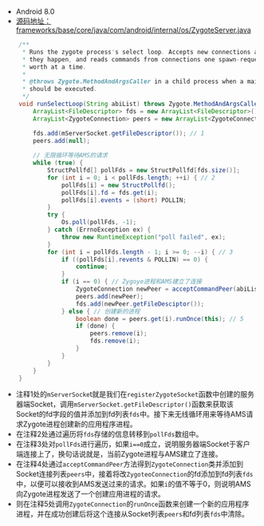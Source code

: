 * Android 8.0
* [源码地址：frameworks/base/core/java/com/android/internal/os/ZygoteServer.java](https://www.androidos.net.cn/android/8.0.0_r4/xref/frameworks/base/core/java/com/android/internal/os/ZygoteServer.java)

```java
    /**
     * Runs the zygote process's select loop. Accepts new connections as
     * they happen, and reads commands from connections one spawn-request's
     * worth at a time.
     *
     * @throws Zygote.MethodAndArgsCaller in a child process when a main()
     * should be executed.
     */
    void runSelectLoop(String abiList) throws Zygote.MethodAndArgsCaller {
        ArrayList<FileDescriptor> fds = new ArrayList<FileDescriptor>();
        ArrayList<ZygoteConnection> peers = new ArrayList<ZygoteConnection>();

        fds.add(mServerSocket.getFileDescriptor()); // 1
        peers.add(null);
      
        // 无限循环等待AMS的请求
        while (true) {
            StructPollfd[] pollFds = new StructPollfd[fds.size()];
            for (int i = 0; i < pollFds.length; ++i) { // 2
                pollFds[i] = new StructPollfd();
                pollFds[i].fd = fds.get(i);
                pollFds[i].events = (short) POLLIN;
            }
            try {
                Os.poll(pollFds, -1);
            } catch (ErrnoException ex) {
                throw new RuntimeException("poll failed", ex);
            }
            for (int i = pollFds.length - 1; i >= 0; --i) { // 3
                if ((pollFds[i].revents & POLLIN) == 0) {
                    continue;
                }
                if (i == 0) { // Zygoye进程和AMS建立了连接
                    ZygoteConnection newPeer = acceptCommandPeer(abiList); // 4 
                    peers.add(newPeer);
                    fds.add(newPeer.getFileDesciptor());
                } else { // 创建新的进程
                    boolean done = peers.get(i).runOnce(this); // 5
                    if (done) {
                        peers.remove(i);
                        fds.remove(i);
                    }
                }
            }
        }
    }
```

* 注释1处的`mServerSocke`t就是我们在`registerZygoteSocket`函数中创建的服务器端Socket，调用`mServerSocket.getFileDescriptor()`函数来获取该Socket的fd字段的值并添加到fd列表`fds`中。接下来无线循环用来等待AMS请求Zygote进程创建新的应用程序进程。
* 在注释2处通过遍历将`fds`存储的信息转移到`pollFds`数组中。
* 在注释3处对`pollFds`进行遍历，如果`i==0`成立，说明服务器端Socket于客户端连接上了，换句话说就是，当前Zygote进程与AMS建立了连接。
* 在注释4处通过`acceptCommandPeer`方法得到`ZygoteConnection`类并添加到Socket连接列表`peers`中，接着将改`ZygoteoConnection`的fd添加到fd列表`fds`中，以便可以接收到AMS发送过来的请求。如果`i`的值不等于0，则说明AMS向Zygote进程发送了一个创建应用进程的请求。
* 则在注释5处调用`ZygoteConnection`的`runOnce`函数来创建一个新的应用程序进程，并在成功创建后将这个连接从Socket列表`peers`和fd列表`fds`中清除。